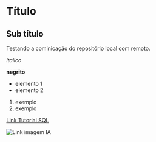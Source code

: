 # Título

## Sub título

Testando a cominicação do repositório local com remoto.

*italico*

**negrito**

- elemento 1
- elemento 2

1) exemplo
2) exemplo

[Link Tutorial SQL](https://www.w3schools.com/sql/default.asp)

![Link imagem IA](https://s4.static.brasilescola.uol.com.br/be/2023/05/mao-humana-e-mao-robotica-tocando-um-grafico-digital-em-alusao-a-inteligencia-artificial.jpg)






